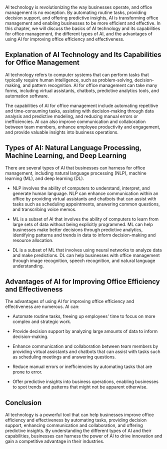 
AI technology is revolutionizing the way businesses operate, and office management is no exception. By automating routine tasks, providing decision support, and offering predictive insights, AI is transforming office management and enabling businesses to be more efficient and effective. In this chapter, we will discuss the basics of AI technology and its capabilities for office management, the different types of AI, and the advantages of using AI for improving office efficiency and effectiveness.

Explanation of AI Technology and Its Capabilities for Office Management
-----------------------------------------------------------------------

AI technology refers to computer systems that can perform tasks that typically require human intelligence, such as problem-solving, decision-making, and pattern recognition. AI for office management can take many forms, including virtual assistants, chatbots, predictive analytics tools, and automation software.

The capabilities of AI for office management include automating repetitive and time-consuming tasks, assisting with decision-making through data analysis and predictive modeling, and reducing manual errors or inefficiencies. AI can also improve communication and collaboration between team members, enhance employee productivity and engagement, and provide valuable insights into business operations.

Types of AI: Natural Language Processing, Machine Learning, and Deep Learning
-----------------------------------------------------------------------------

There are several types of AI that businesses can harness for office management, including natural language processing (NLP), machine learning (ML), and deep learning (DL).

* NLP involves the ability of computers to understand, interpret, and generate human language. NLP can enhance communication within an office by providing virtual assistants and chatbots that can assist with tasks such as scheduling appointments, answering common questions, and transcribing voice memos.

* ML is a subset of AI that involves the ability of computers to learn from large sets of data without being explicitly programmed. ML can help businesses make better decisions through predictive analytics, identifying patterns and trends in data to inform decision-making and resource allocation.

* DL is a subset of ML that involves using neural networks to analyze data and make predictions. DL can help businesses with office management through image recognition, speech recognition, and natural language understanding.

Advantages of AI for Improving Office Efficiency and Effectiveness
------------------------------------------------------------------

The advantages of using AI for improving office efficiency and effectiveness are numerous. AI can:

* Automate routine tasks, freeing up employees' time to focus on more complex and strategic work.

* Provide decision support by analyzing large amounts of data to inform decision-making.

* Enhance communication and collaboration between team members by providing virtual assistants and chatbots that can assist with tasks such as scheduling meetings and answering questions.

* Reduce manual errors or inefficiencies by automating tasks that are prone to error.

* Offer predictive insights into business operations, enabling businesses to spot trends and patterns that might not be apparent otherwise.

Conclusion
----------

AI technology is a powerful tool that can help businesses improve office efficiency and effectiveness by automating tasks, providing decision support, enhancing communication and collaboration, and offering predictive insights. By understanding the different types of AI and their capabilities, businesses can harness the power of AI to drive innovation and gain a competitive advantage in their industries.
